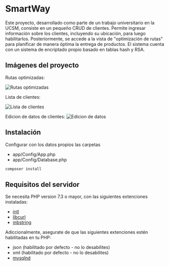 # SmartWay

Este proyecto, desarrollado como parte de un trabajo universitario en la UCSM, consiste en un pequeño CRUD de clientes. Permite ingresar información sobre los clientes, incluyendo su ubicación, para luego habilitarlos. Posteriormente, se accede a la vista de "optimización de rutas" para planificar de manera óptima la entrega de productos. El sistema cuenta con un sistema de encriptado propio basado en tablas hash y RSA.

## Imágenes del proyecto

Rutas optimizadas:

![Rutas optimizadas](https://github.com/AyrtonAranibar/smartway/blob/main/app/public/images/project_file/mapa.png)

Lista de clientes:

![Lista de clientes](https://github.com/AyrtonAranibar/smartway/blob/main/app/public/images/project_file/lista_clientes.png)

Edicion de datos de clientes:
![Edicion de datos](https://github.com/AyrtonAranibar/smartway/blob/main/app/public/images/project_file/editar_cliente.png)

## Instalación

Configurar con los datos propios las carpetas

- app/Config/App.php
- app/Config/Database.php

```cmd
composer install
```

## Requisitos del servidor

Se necesita PHP version 7.3 o mayor, con las siguientes extenciones instaladas:

- [intl](http://php.net/manual/en/intl.requirements.php)
- [libcurl](http://php.net/manual/en/curl.requirements.php) 
- [mbstring](http://php.net/manual/en/mbstring.installation.php)

Adiccionalmente, asegurate de que las siguientes extenciones estén habilitadas en tu PHP:

- json (habilitado por defecto - no lo desabilites)
- xml (habilitado por defecto - no lo desabilites)
- [mysqlnd](http://php.net/manual/en/mysqlnd.install.php)

